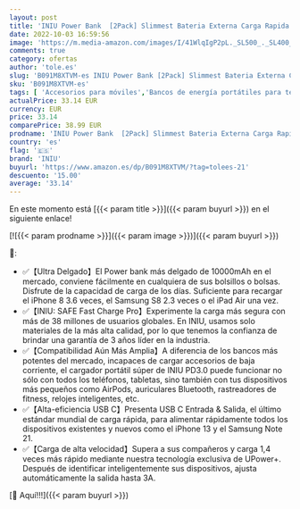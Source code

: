 ```yaml
---
layout: post
title: 'INIU Power Bank  [2Pack] Slimmest Bateria Externa Carga Rapida 10000mAh  USB C Triple 3A Powerbank  Bateria Portatil con Linterna para iPhone 13 12 11 X Pro MAX Samsung S21 S20 iPad Tablet Airpods etc'
date: 2022-10-03 16:59:56
image: 'https://m.media-amazon.com/images/I/41WlqIgP2pL._SL500_._SL400_.jpg'
comments: true
category: ofertas
author: 'tole.es'
slug: 'B091M8XTVM-es INIU Power Bank [2Pack] Slimmest Bateria Externa Carga...'
sku: 'B091M8XTVM-es'
tags: [ 'Accesorios para móviles','Bancos de energía portátiles para teléfonos móviles','Cargadores para móviles','Comunicación móvil y accesorios','Electrónica','iniu','ipad','iphone','🇪🇸', ]
actualPrice: 33.14 EUR
currency: EUR
price: 33.14
comparePrice: 38.99 EUR
prodname: 'INIU Power Bank  [2Pack] Slimmest Bateria Externa Carga Rapida 10000mAh  USB C Triple 3A Powerbank  Bateria Portatil con Linterna para iPhone 13 12 11 X Pro MAX Samsung S21 S20 iPad Tablet Airpods etc'
country: 'es'
flag: '🇪🇸'
brand: 'INIU'
buyurl: 'https://www.amazon.es/dp/B091M8XTVM/?tag=tolees-21'
descuento: '15.00'
average: '33.14'
---
```


En este momento está [{{< param title >}}]({{< param buyurl >}}) en el siguiente enlace!

[![{{< param prodname >}}]({{< param image >}})]({{< param buyurl >}})

🔎:

- ✅【Ultra Delgado】El Power bank más delgado de 10000mAh en el mercado, conviene fácilmente en cualquiera de sus bolsillos o bolsas. Disfrute de la capacidad de carga de los días. Suficiente para recargar el iPhone 8 3.6 veces, el Samsung S8 2.3 veces o el iPad Air una vez.
- ✅【INIU: SAFE Fast Charge Pro】Experimente la carga más segura con más de 38 millones de usuarios globales. En INIU, usamos solo materiales de la más alta calidad, por lo que tenemos la confianza de brindar una garantía de 3 años líder en la industria.
- ✅【Compatibilidad Aún Más Amplia】A diferencia de los bancos más potentes del mercado, incapaces de cargar accesorios de baja corriente, el cargador portátil súper de INIU PD3.0 puede funcionar no sólo con todos los teléfonos, tabletas, sino también con tus dispositivos más pequeños como AirPods, auriculares Bluetooth, rastreadores de fitness, relojes inteligentes, etc.
- ✅【Alta-eficiencia USB C】Presenta USB C Entrada & Salida, el último estándar mundial de carga rápida, para alimentar rápidamente todos los dispositivos existentes y nuevos como el iPhone 13 y el Samsung Note 21.
- ✅【Carga de alta velocidad】Supera a sus compañeros y carga 1,4 veces más rápido mediante nuestra tecnología exclusiva de UPower+. Después de identificar inteligentemente sus dispositivos, ajusta automáticamente la salida hasta 3A.

[🛒 Aquí!!!]({{< param buyurl >}})
